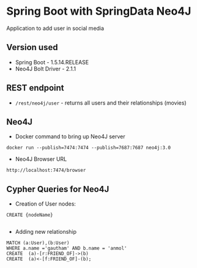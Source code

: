 # Spring Boot with SpringData Neo4J
Application to add user in social media

## Version used
- Spring Boot - 1.5.14.RELEASE
- Neo4J Bolt Driver - 2.1.1

## REST endpoint
- `/rest/neo4j/user` - returns all users and their relationships (movies)

## Neo4J 
- Docker command to bring up Neo4J server
```
docker run --publish=7474:7474 --publish=7687:7687 neo4j:3.0
```
- Neo4J Browser URL
```
http://localhost:7474/browser
```

## Cypher Queries for Neo4J
- Creation of User nodes:
```
CREATE {nodeName}


```
- Adding new relationship

```
MATCH (a:User),(b:User)
WHERE a.name ='gautham' AND b.name = 'anmol'
CREATE  (a)-[r:FRIEND_OF]->(b)
CREATE  (a)<-[f:FRIEND_OF]-(b);
```
